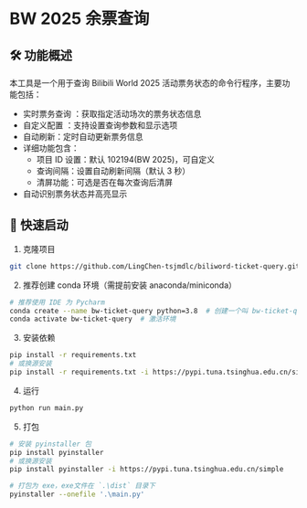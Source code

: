 # BW 2025 余票查询

## 🛠 功能概述

本工具是一个用于查询 Bilibili World 2025 活动票务状态的命令行程序，主要功能包括：

- 实时票务查询 ：获取指定活动场次的票务状态信息
- 自定义配置 ：支持设置查询参数和显示选项
- 自动刷新：定时自动更新票务信息
- 详细功能包含：
  - 项目 ID 设置：默认 102194(BW 2025)，可自定义
  - 查询间隔：设置自动刷新间隔（默认 3 秒）
  - 清屏功能：可选是否在每次查询后清屏
- 自动识别票务状态并高亮显示

## 🚀 快速启动

1. 克隆项目

```bash
git clone https://github.com/LingChen-tsjmdlc/biliword-ticket-query.git
```

2. 推荐创建 conda 环境（需提前安装 anaconda/miniconda）

```bash
# 推荐使用 IDE 为 Pycharm
conda create --name bw-ticket-query python=3.8  # 创建一个叫 bw-ticket-query 的环境
conda activate bw-ticket-query  # 激活环境
```

3. 安装依赖

```bash
pip install -r requirements.txt
# 或换源安装
pip install -r requirements.txt -i https://pypi.tuna.tsinghua.edu.cn/simple
```

4. 运行

```bash
python run main.py
```

5. 打包

```bash
# 安装 pyinstaller 包
pip install pyinstaller
# 或换源安装
pip install pyinstaller -i https://pypi.tuna.tsinghua.edu.cn/simple
```

```bash
# 打包为 exe，exe文件在 `.\dist` 目录下
pyinstaller --onefile '.\main.py'
```
